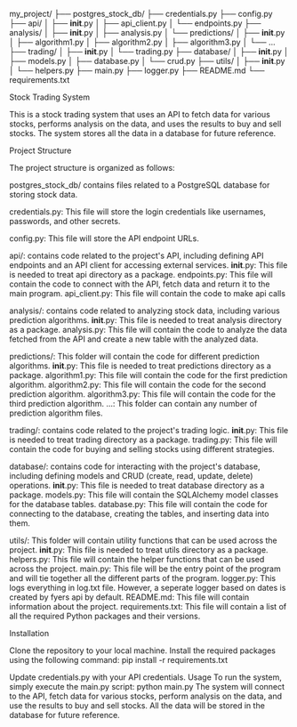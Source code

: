 my_project/
├── postgres_stock_db/
├── credentials.py
├── config.py
├── api/
│   ├── __init__.py
│   ├── api_client.py
│   └── endpoints.py
├── analysis/
│   ├── __init__.py
│   ├── analysis.py
│   └── predictions/
│       ├── __init__.py
│       ├── algorithm1.py
│       ├── algorithm2.py
│       ├── algorithm3.py
│       └── ...
├── trading/
│   ├── __init__.py
│   └── trading.py
├── database/
│   ├── __init__.py
│   ├── models.py
│   ├── database.py
│   └── crud.py
├── utils/
│   ├── __init__.py
│   └── helpers.py
├── main.py
├── logger.py
├── README.md
└── requirements.txt


Stock Trading System

This is a stock trading system that uses an API to fetch data for various stocks, performs analysis on the data, 
and uses the results to buy and sell stocks. The system stores all the data in a database for future reference.

Project Structure

The project structure is organized as follows:

postgres_stock_db/ contains files related to a PostgreSQL database for storing stock data.

credentials.py: This file will store the login credentials like usernames, passwords, and other secrets.

config.py: This file will store the API endpoint URLs.

api/: contains code related to the project's API, including defining API endpoints and an API client for accessing external services.
__init__.py: This file is needed to treat api directory as a package.
endpoints.py: This file will contain the code to connect with the API, fetch data and return it to the main program.
api_client.py: This file will contain the code to make api calls

analysis/: contains code related to analyzing stock data, including various prediction algorithms.
__init__.py: This file is needed to treat analysis directory as a package.
analysis.py: This file will contain the code to analyze the data fetched from the API and create a new table with the analyzed
data.

predictions/: This folder will contain the code for different prediction algorithms.
__init__.py: This file is needed to treat predictions directory as a package.
algorithm1.py: This file will contain the code for the first prediction algorithm.
algorithm2.py: This file will contain the code for the second prediction algorithm.
algorithm3.py: This file will contain the code for the third prediction algorithm.
...: This folder can contain any number of prediction algorithm files.

trading/: contains code related to the project's trading logic.
__init__.py: This file is needed to treat trading directory as a package.
trading.py: This file will contain the code for buying and selling stocks using different strategies.

database/: contains code for interacting with the project's database, including defining models and CRUD (create, read, update, delete) operations.
__init__.py: This file is needed to treat database directory as a package.
models.py: This file will contain the SQLAlchemy model classes for the database tables.
database.py: This file will contain the code for connecting to the database, creating the tables, and inserting data into them.

utils/: This folder will contain utility functions that can be used across the project.
__init__.py: This file is needed to treat utils directory as a package.
helpers.py: This file will contain the helper functions that can be used across the project.
main.py: This file will be the entry point of the program and will tie together all the different parts of the program.
logger.py: This logs everything in log.txt file. However, a seperate logger based on dates is created by fyers api by default.
README.md: This file will contain information about the project.
requirements.txt: This file will contain a list of all the required Python packages and their versions.



Installation

Clone the repository to your local machine.
Install the required packages using the following command:
pip install -r requirements.txt

Update credentials.py with your API credentials.
Usage
To run the system, simply execute the main.py script:
python main.py
The system will connect to the API, fetch data for various stocks, perform analysis on the data, and use the 
results to buy and sell stocks. All the data will be stored in the database for future reference.